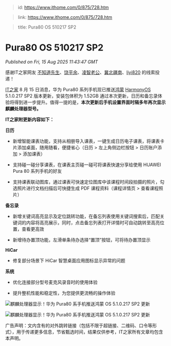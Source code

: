 > id: https://www.ithome.com/0/875/728.htm

> link: https://www.ithome.com/0/875/728.htm

> title: Pura80 OS 510217 SP2

# Pura80 OS 510217 SP2
_Published on Fri, 15 Aug 2025 11:43:47 GMT_

感谢IT之家网友 [不知道先生](https://m.ithome.com/html/app/open.html?url=ithome%3A%2F%2Fuserpage%3Fid%3D1020515)、[饶平余](https://m.ithome.com/html/app/open.html?url=ithome%3A%2F%2Fuserpage%3Fid%3D1492252)、[凌智老公](https://m.ithome.com/html/app/open.html?url=ithome%3A%2F%2Fuserpage%3Fid%3D1008792)、[冀北疆南](https://m.ithome.com/html/app/open.html?url=ithome%3A%2F%2Fuserpage%3Fid%3D2028227)、[liyi820](https://m.ithome.com/html/app/open.html?url=ithome%3A%2F%2Fuserpage%3Fid%3D1734279) 的线索投递！

[IT之家](https://www.ithome.com/) 8 月 15 日消息，华为 Pura80 系列手机现已推送[鸿蒙](https://hmos.ithome.com/) [HarmonyOS](https://hmos.ithome.com/) 5.1.0.217 SP2 版本更新，安装包体积为 1.52GB 通过本次更新，日历和备忘录体验将得到进一步提升。值得一提的是，**本次更新后手机设置界面时隔多年再次显示麒麟处理器型号。**

**IT之家附更新内容如下：**

**日历**

-   新增智能课表功能，支持从相册导入课表，一键生成日历电子课表，将课表卡片添加桌面，随用随看，便捷省心（日历 > 左上角侧边栏按钮 > 日历账户添加 > 添加课表）
    
-   支持碰一碰分享课表，在课表主页碰一碰可将课表快速分享给使用 HUAWEI Pura 80 系列手机的好友
    
-   支持课表联动图库，通过课表可快速定位图库中该课程时间段拍摄的照片，勾选照片进行文档扫描后可快捷生成 PDF 课程资料（课程详情页 > 查看课程照片）
    

**备忘录**

-   新增关键词高亮显示及定位跳转功能，在备忘列表使用关键词搜索后，匹配关键词的内容将高亮展示，同时，点击备忘列表打开详情时可自动跳转至高亮位置，查看更高效
    
-   新增待办置顶功能，左滑单条待办选择“置顶”按钮，可将待办置顶显示
    

**HiCar**

-   修复部分场景下 HiCar 智慧桌面应用图标显示异常的问题
    

**系统**

-   优化连接部分型号麦克风录音时的使用体验
    
-   提升整机性能和稳定性，为您提供更流畅的操作体验
    

![](https://img.ithome.com/newsuploadfiles/2025/8/898e8d97-89ea-453e-a21c-21d803e3af44.jpg?x-bce-process=image/format,f_auto "麒麟处理器显示！华为 Pura80 系手机推送鸿蒙 OS 5.1.0.217 SP2 更新")

![](https://img.ithome.com/newsuploadfiles/2025/8/c8277453-548b-48dc-8c9a-7951612a662f.jpg?x-bce-process=image/format,f_auto "麒麟处理器显示！华为 Pura80 系手机推送鸿蒙 OS 5.1.0.217 SP2 更新")

广告声明：文内含有的对外跳转链接（包括不限于超链接、二维码、口令等形式），用于传递更多信息，节省甄选时间，结果仅供参考，IT之家所有文章均包含本声明。

